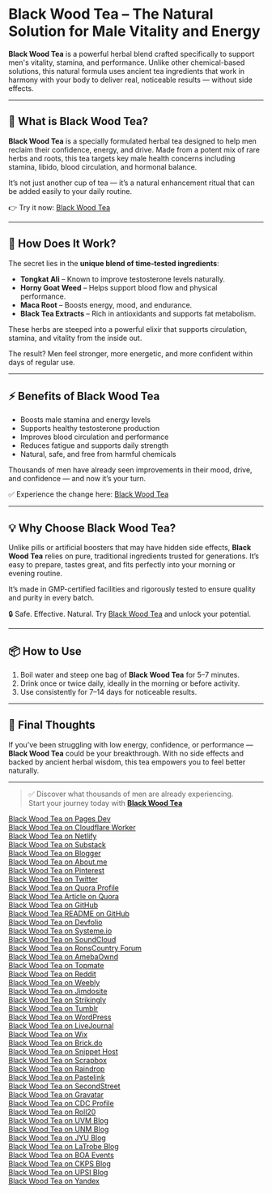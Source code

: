 # Black Wood Tea – The Natural Solution for Male Vitality and Energy

**Black Wood Tea** is a powerful herbal blend crafted specifically to support men's vitality, stamina, and performance. Unlike other chemical-based solutions, this natural formula uses ancient tea ingredients that work in harmony with your body to deliver real, noticeable results — without side effects.

---

## 🌿 What is Black Wood Tea?

**Black Wood Tea** is a specially formulated herbal tea designed to help men reclaim their confidence, energy, and drive. Made from a potent mix of rare herbs and roots, this tea targets key male health concerns including stamina, libido, blood circulation, and hormonal balance.

It’s not just another cup of tea — it’s a natural enhancement ritual that can be added easily to your daily routine.

👉 Try it now: [Black Wood Tea](https://en-blackwoodtea.us/)

---

## 🧠 How Does It Work?

The secret lies in the **unique blend of time-tested ingredients**:

- **Tongkat Ali** – Known to improve testosterone levels naturally.
- **Horny Goat Weed** – Helps support blood flow and physical performance.
- **Maca Root** – Boosts energy, mood, and endurance.
- **Black Tea Extracts** – Rich in antioxidants and supports fat metabolism.

These herbs are steeped into a powerful elixir that supports circulation, stamina, and vitality from the inside out. 

The result? Men feel stronger, more energetic, and more confident within days of regular use.

---

## ⚡ Benefits of Black Wood Tea

- Boosts male stamina and energy levels  
- Supports healthy testosterone production  
- Improves blood circulation and performance  
- Reduces fatigue and supports daily strength  
- Natural, safe, and free from harmful chemicals

Thousands of men have already seen improvements in their mood, drive, and confidence — and now it’s your turn.

✅ Experience the change here: [Black Wood Tea](https://en-blackwoodtea.us/)

---

## 💡 Why Choose Black Wood Tea?

Unlike pills or artificial boosters that may have hidden side effects, **Black Wood Tea** relies on pure, traditional ingredients trusted for generations. It’s easy to prepare, tastes great, and fits perfectly into your morning or evening routine.

It’s made in GMP-certified facilities and rigorously tested to ensure quality and purity in every batch.

🔒 Safe. Effective. Natural. Try [Black Wood Tea](https://en-blackwoodtea.us/) and unlock your potential.

---

## 📦 How to Use

1. Boil water and steep one bag of **Black Wood Tea** for 5–7 minutes.  
2. Drink once or twice daily, ideally in the morning or before activity.  
3. Use consistently for 7–14 days for noticeable results.  

---

## 🚀 Final Thoughts

If you’ve been struggling with low energy, confidence, or performance — **Black Wood Tea** could be your breakthrough. With no side effects and backed by ancient herbal wisdom, this tea empowers you to feel better naturally.

---

> ✅ Discover what thousands of men are already experiencing.  
> Start your journey today with [**Black Wood Tea**](https://en-blackwoodtea.us/)



[Black Wood Tea on Pages Dev](https://blackwoodteaformen.pages.dev/)  
[Black Wood Tea on Cloudflare Worker](https://blackwoodtea.dkbingzxq.workers.dev/)  
[Black Wood Tea on Netlify](https://blackwoodtea.netlify.app/)  
[Black Wood Tea on Substack](https://latestguideusa.substack.com/p/men-over-40-are-switching-to-this)  
[Black Wood Tea on Blogger](https://menshealthguideusa.blogspot.com/)  
[Black Wood Tea on About.me](https://about.me/blackwoodtea)  
[Black Wood Tea on Pinterest](https://www.pinterest.com/blackwoodteausa/_profile/)  
[Black Wood Tea on Twitter](https://x.com/blackwoodteausa)  
[Black Wood Tea on Quora Profile](https://blackwoodteaformen.quora.com/)  
[Black Wood Tea Article on Quora](https://blackwoodteaformen.quora.com/What-is-Black-Wood-Tea-and-how-does-it-help-men-over-40)  
[Black Wood Tea on GitHub](https://github.com/blackwoodteaformen)  
[Black Wood Tea README on GitHub](https://github.com/blackwoodteaformen/blackwoodtea/blob/main/README.md)  
[Black Wood Tea on Devfolio](https://devfolio.co/@blackwoodteaus/readme-md)  
[Black Wood Tea on Systeme.io](https://blackwoodteaus.systeme.io/male-enhancement)  
[Black Wood Tea on SoundCloud](https://soundcloud.com/lucy-pullen-774218014/black-wood-tea-ingredients-side-effects-benefits)  
[Black Wood Tea on RonsCountry Forum](https://depottest.ronscountry.com/index.php?/topic/42430-black-wood-tea-the-natural-energy-and-vitality-booster-for-men/)  
[Black Wood Tea on AmebaOwnd](https://blackwoodtea.amebaownd.com/)  
[Black Wood Tea on Topmate](https://topmate.io/blackwoodtea/1570920)  
[Black Wood Tea on Reddit](https://www.reddit.com/user/AdorableAd8923/comments/1kxyfjq/discover_the_power_of_black_wood_tea_for_mens/)  
[Black Wood Tea on Weebly](https://blackwoodtea.weebly.com/)  
[Black Wood Tea on Jimdosite](https://black-wood-tea-3.jimdosite.com/)  
[Black Wood Tea on Strikingly](https://blackwoodteamaleenhancement.mystrikingly.com/)  
[Black Wood Tea on Tumblr](https://www.tumblr.com/blackwoodteausa)  
[Black Wood Tea on WordPress](https://blackwoodteaus.wordpress.com/)  
[Black Wood Tea on LiveJournal](https://blackwoodtea.livejournal.com/)  
[Black Wood Tea on Wix](https://dkbingzxq.wixsite.com/blackwoodtea)  
[Black Wood Tea on Brick.do](https://blackwoodtea.brick.do/)  
[Black Wood Tea on Snippet Host](https://snippet.host/autkao)  
[Black Wood Tea on Scrapbox](https://scrapbox.io/blackwoodtea/Black_Wood_Tea_A_Natural_Path_to_Energy,_Confidence_&_Vitality)  
[Black Wood Tea on Raindrop](https://raindrop.io/blackwoodtea/black-wood-tea-natural-men-s-vitality-booster-56028869)  
[Black Wood Tea on Pastelink](https://pastelink.net/blackwoodtea)  
[Black Wood Tea on SecondStreet](https://secondstreet.ru/profile/3810enthusiasti/)  
[Black Wood Tea on Gravatar](https://gravatar.com/blackwoodteausa)  
[Black Wood Tea on CDC Profile](https://nationaldppcsc.cdc.gov/s/profile/005SJ00000RUJLsYAP)  
[Black Wood Tea on Roll20](https://app.roll20.net/users/16337707/black-wood-t)  
[Black Wood Tea on UVM Blog](https://blog.uvm.edu/bdonaghe/#comment-314850)  
[Black Wood Tea on UNM Blog](http://crpgsa.unm.edu/2008/10/wetland-restoration-best-alternative-to.html?commentPage=23#:~:text=men%27s%20health%20research)  
[Black Wood Tea on JYU Blog](http://studentambassadors.blog.jyu.fi/2018/12/student-tutor.html?sc=1748847798800#c229442370953559045)  
[Black Wood Tea on LaTrobe Blog](http://sheffield2013.blogs.latrobe.edu.au/2013/06/i-am-starting-to-get-into-somewhat-of.html?sc=1748847928259#c2360185650325808877)  
[Black Wood Tea on BOA Events](http://eventsblog.boa.ac.uk/2011/10/bristol-hip-meeting-1-2-december-2011.html?sc=1748848230837#c6961785981589540130)  
[Black Wood Tea on CKPS Blog](http://dodgeball.ckps.hc.edu.tw/2012/11/blog-post_23.html?sc=1748848220885#c3243540200502734029)  
[Black Wood Tea on UPSI Blog](http://ictblog.upsi.edu.my/2011/05/assalamualaikum-adalah-dimaklumkan.html?sc=1748848210902#c991592736921307038)  
[Black Wood Tea on Yandex](https://wap.yandex.com/search?text=en-blackwoodtea.us+en-blackwoodtea.us+en-blackwoodtea.us+en-blackwoodtea.us+%2Ben-blackwoodtea.us&lr=21414&missword=1)  

